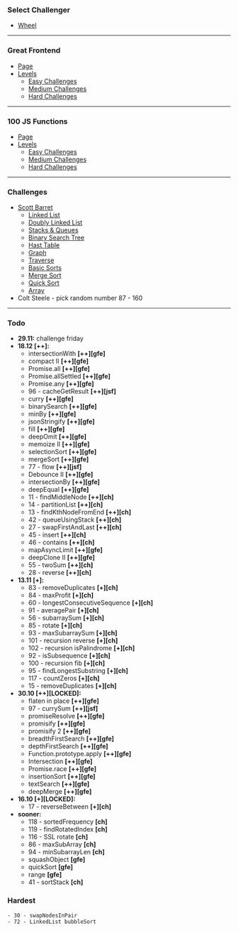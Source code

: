 ### Select Challenger

-   [Wheel](https://wheelofnames.com/ufx-eyc)

---

### Great Frontend

-   [Page](https://www.greatfrontend.com/prepare)
-   [Levels](https://wheelofnames.com/j6k-rbs)
    -   [Easy Challenges](https://wheelofnames.com/5vr-crv)
    -   [Medium Challenges](https://wheelofnames.com/nwh-f7a)
    -   [Hard Challenges](https://wheelofnames.com/gfw-3jv)

---

### 100 JS Functions

-   [Page](https://www.100jsfunctions.com/exercises)
-   [Levels](https://wheelofnames.com/j6k-rbs)
    -   [Easy Challenges](https://wheelofnames.com/3ba-d6s)
    -   [Medium Challenges](https://wheelofnames.com/38u-urz)
    -   [Hard Challenges](https://wheelofnames.com/wpm-kk7)

---

### Challenges

-   [Scott Barret](https://wheelofnames.com/gqm-58f)
    -   [Linked List](https://wheelofnames.com/awm-3up)
    -   [Doubly Linked List](https://wheelofnames.com/bak-68v)
    -   [Stacks & Queues](https://wheelofnames.com/nrf-xwc)
    -   [Binary Search Tree](https://wheelofnames.com/ytv-t46)
    -   [Hast Table](https://wheelofnames.com/9mx-adf)
    -   [Graph](https://wheelofnames.com/zvn-cqe)
    -   [Traverse](https://wheelofnames.com/q5v-emv)
    -   [Basic Sorts](https://wheelofnames.com/njs-g29)
    -   [Merge Sort](https://wheelofnames.com/bty-cdz)
    -   [Quick Sort](https://wheelofnames.com/aa6-ffe)
    -   [Array](https://wheelofnames.com/efx-kn2)
-   Colt Steele - pick random number 87 - 160

---

### Todo

-   **29.11:** challenge friday
-   **18.12 [++]:**
    -   intersectionWith **[++][gfe]**
    -   compact II **[++][gfe]**
    -   Promise.all **[++][gfe]**
    -   Promise.allSettled **[++][gfe]**
    -   Promise.any **[++][gfe]**
    -   96 - cacheGetResult **[++][jsf]**
    -   curry **[++][gfe]**
    -   binarySearch **[++][gfe]**
    -   minBy **[++][gfe]**
    -   jsonStringify **[++][gfe]**
    -   fill **[++][gfe]**
    -   deepOmit **[++][gfe]**
    -   memoize II **[++][gfe]**
    -   selectionSort **[++][gfe]**
    -   mergeSort **[++][gfe]**
    -   77 - flow **[++][jsf]**
    -   Debounce II **[++][gfe]**
    -   intersectionBy **[++][gfe]**
    -   deepEqual **[++][gfe]**
    -   11 - findMiddleNode **[++][ch]**
    -   14 - partitionList **[++][ch]**
    -   13 - findKthNodeFromEnd **[++][ch]**
    -   42 - queueUsingStack **[++][ch]**
    -   27 - swapFirstAndLast **[++][ch]**
    -   45 - insert **[++][ch]**
    -   46 - contains **[++][ch]**
    -   mapAsyncLimit **[++][gfe]**
    -   deepClone II **[++][gfe]**
    -   55 - twoSum **[++][ch]**
    -   28 - reverse **[++][ch]**
-   **13.11 [+]:**
    -   83 - removeDuplicates **[+][ch]**
    -   84 - maxProfit **[+][ch]**
    -   60 - longestConsecutiveSequence **[+][ch]**
    -   91 - averagePair **[+][ch]**
    -   56 - subarraySum **[+][ch]**
    -   85 - rotate **[+][ch]**
    -   93 - maxSubarraySum **[+][ch]**
    -   101 - recursion reverse **[+][ch]**
    -   102 - recursion isPalindrome **[+][ch]**
    -   92 - isSubsequence **[+][ch]**
    -   100 - recursion fib **[+][ch]**
    -   95 - findLongestSubstring **[+][ch]**
    -   117 - countZeros **[+][ch]**
    -   15 - removeDuplicates **[+][ch]**
-   **30.10 [++][LOCKED]:**
    -   flaten in place **[++][gfe]**
    -   97 - currySum **[++][jsf]**
    -   promiseResolve **[++][gfe]**
    -   promisify **[++][gfe]**
    -   promisify 2 **[++][gfe]**
    -   breadthFirstSearch **[++][gfe]**
    -   depthFirstSearch **[++][gfe]**
    -   Function.prototype.apply **[++][gfe]**
    -   Intersection **[++][gfe]**
    -   Promise.race **[++][gfe]**
    -   insertionSort **[++][gfe]**
    -   textSearch **[++][gfe]**
    -   deepMerge **[++][gfe]**
-   **16.10 [+][LOCKED]:**
    -   17 - reverseBetween **[+][ch]**
-   **sooner:**
    -   118 - sortedFrequency **[ch]**
    -   119 - findRotatedIndex **[ch]**
    -   116 - SSL rotate **[ch]**
    -   86 - maxSubArray **[ch]**
    -   94 - minSubarrayLen **[ch]**
    -   squashObject **[gfe]**
    -   quickSort **[gfe]**
    -   range **[gfe]**
    -   41 - sortStack **[ch]**

### Hardest

    - 30 - swapNodesInPair
    - 72 - LinkedList bubbleSort
